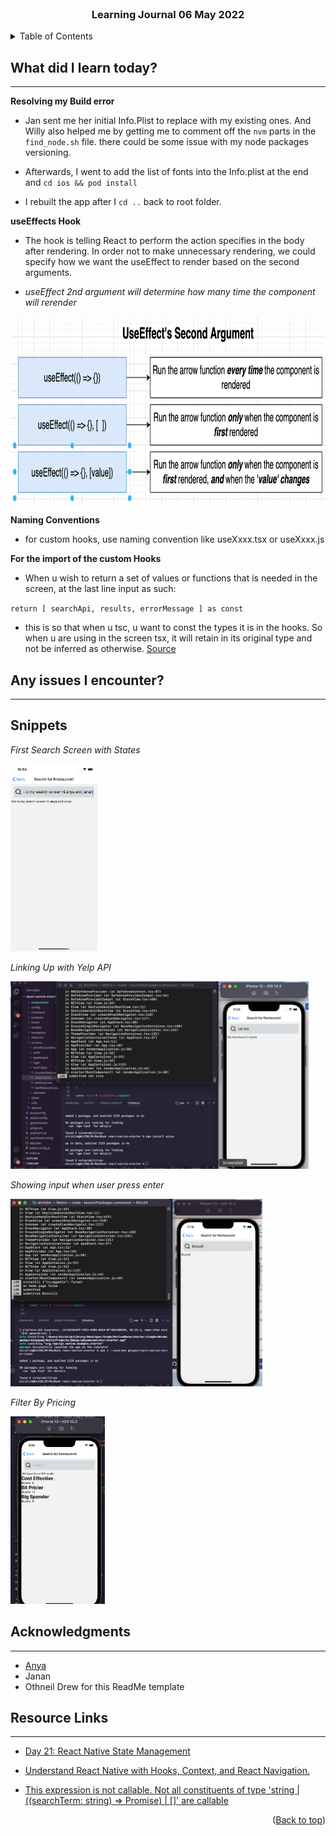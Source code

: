 <div id="top"></div>

<br />

<h3 align="center">Learning Journal 06 May 2022</h3>

<!-- TABLE OF CONTENTS -->
<details>
  <summary>Table of Contents</summary>
  <ul>
    <li><a href="#what-did-i-learn-today">What did I learn today?</a></li>
    <li><a href="#any-issues-i-encounter">Any issues I encounter?</a></li>
    <li><a href="#snippets">Snippets</a></li>
    <li><a href="#acknowledgments">Acknowledgments</a></li>
    <li><a href="#resource-links">Resource Links</a></li>
  </ul>
</details>

<!-- ABOUT THE PROJECT -->
## What did I learn today? ##
----
<!-- Type what you learnt here -->

**Resolving my Build error**

  - Jan sent me her initial Info.Plist to replace with my existing ones. And Willy also helped me by getting me to comment off the `nvm` parts in the `find_node.sh` file. there could be some issue with my node packages versioning.

  - Afterwards, I went to add the list of fonts into the Info.plist at the end and `cd ios && pod install`

  - I rebuilt the app after I `cd ..` back to root folder.

**useEffects Hook**

  - The hook is telling React to perform the action specifies in the body after rendering. In order not to make unnecessary rendering, we could specify how we want the useEffect to render based on the second arguments.

  - *useEffect 2nd argument will determine how many time the component will rerender*

  <img src = './img/useEffect.png' height = '300' />

**Naming Conventions**

  - for custom hooks, use naming convention like useXxxx.tsx or useXxxx.js

**For the import of the custom Hooks**

  - When u wish to return a set of values or functions that is needed in the screen, at the last line input as such:

  `return [ searchApi, results, errorMessage ] as const`

  - this is so that when u tsc, u want to const the types it is in the hooks. So when u are using in the screen tsx, it will retain in its original type and not be inferred as otherwise. [Source](https://stackoverflow.com/a/65680619)

  
## Any issues I encounter? ##
----
<!-- Type Your Issues Faced today Here -->

## Snippets ##

*First Search Screen with States*

<img src = './img/searchScreen1.png' height = '300' />

*Linking Up with Yelp API*

<img src = './img/searchScreen3.png' height = '300' />

*Showing input when user press enter*

<img src = './img/searchScreen2.png' height = '300' />

*Filter By Pricing*

<img src = './img/resultListFilterByPrice.png' height = '300' />

<!-- ACKNOWLEDGMENTS -->
## Acknowledgments ##
----
* [Anya](https://github.com/huanganya/react-native-starter)
* Janan
* Othneil Drew for this ReadMe template

<!-- Resource Links -->
## Resource Links ##
----
* [Day 21: React Native State Management](https://docs.google.com/document/d/1UWVxJki7XZkQu7VEFATDnJppBAa7iXlfxPsPXUMhZts/edit)

* [Understand React Native with Hooks, Context, and React Navigation.](https://nlbsg.udemy.com/course/the-complete-react-native-and-redux-course/learn/lecture/15706480#overview)

* [This expression is not callable. Not all constituents of type 'string | ((searchTerm: string) => Promise<void>) | []' are callable](https://stackoverflow.com/a/65680619)

<p align="right">(<a href="#top">Back to top</a>)</p>

